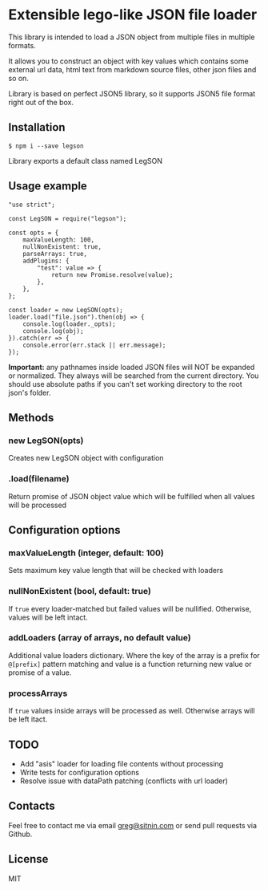 # Extensible lego-like JSON file loader

This library is intended to load a JSON object from multiple files in multiple formats.

It allows you to construct an object with key values which contains some external url data, html text from markdown source files, other json files and so on.

Library is based on perfect JSON5 library, so it supports JSON5 file format right out of the box.

## Installation

    $ npm i --save legson

Library exports a default class named LegSON

## Usage example

    "use strict";

    const LegSON = require("legson");

    const opts = {
        maxValueLength: 100,
        nullNonExistent: true,
        parseArrays: true,
        addPlugins: {
            "test": value => {
                return new Promise.resolve(value);
            },
        },
    };

    const loader = new LegSON(opts);
    loader.load("file.json").then(obj => {
        console.log(loader._opts);
        console.log(obj);
    }).catch(err => {
        console.error(err.stack || err.message);
    });

**Important:** any pathnames inside loaded JSON files will NOT be expanded or normalized. They always will be searched from the current directory. You should use absolute paths if you can't set working directory to the root json's folder.

## Methods

### new LegSON(opts)

Creates new LegSON object with configuration

### .load(filename)

Return promise of JSON object value which will be fulfilled when all values will be processed

## Configuration options

### maxValueLength (integer, default: 100)

Sets maximum key value length that will be checked with loaders

### nullNonExistent (bool, default: true)

If `true` every loader-matched but failed values will be nullified. Otherwise, values will be left intact.

### addLoaders (array of arrays, no default value)

Additional value loaders dictionary. Where the key of the array is a prefix for `@[prefix]` pattern matching and value is a function returning new value or promise of a value.

### processArrays

If `true` values inside arrays will be processed as well. Otherwise arrays will be left itact.

## TODO

- Add "asis" loader for loading file contents without processing
- Write tests for configuration options
- Resolve issue with dataPath patching (conflicts with url loader)

## Contacts

Feel free to contact me via email greg@sitnin.com or send pull requests via Github.

## License

MIT
